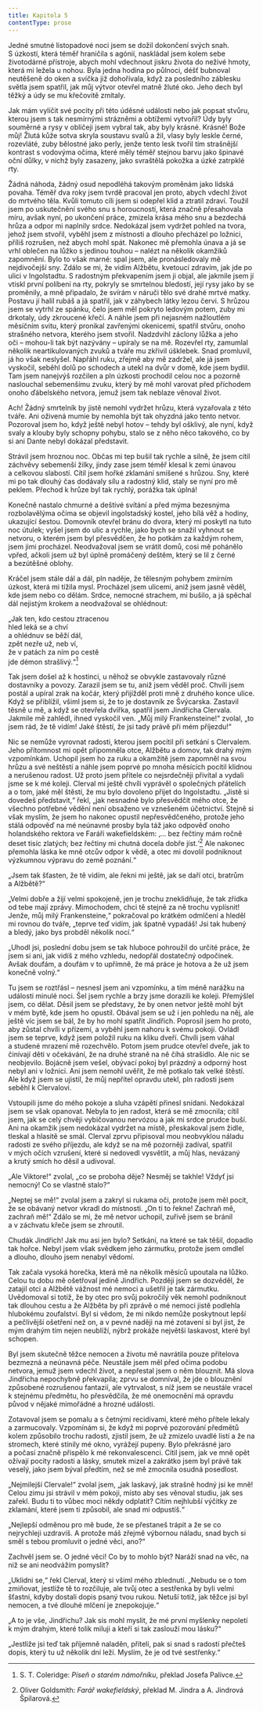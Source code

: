 ```yaml
---
title: Kapitola 5
contentType: prose
---
```


Jedné smutné listopadové noci jsem se dožil dokončení svých snah. S úzkostí, která téměř hraničila s agónií, naskládal jsem kolem sebe životodárné přístroje, abych mohl vdechnout jiskru života do neživé hmoty, která mi ležela u nohou. Byla jedna hodina po půlnoci, déšť bubnoval neutěšeně do oken a svíčka již dohořívala, když za posledního záblesku světla jsem spatřil, jak můj výtvor otevřel matně žluté oko. Jeho dech byl těžký a údy se mu křečovitě zmítaly.

Jak mám vylíčit své pocity při této úděsné události nebo jak popsat stvůru, kterou jsem s tak nesmírnými strázněmi a obtížemi vytvořil? Údy byly souměrné a rysy v obličeji jsem vybral tak, aby byly krásné. Krásné! Bože můj! Žlutá kůže sotva skryla soustavu svalů a žil, vlasy byly leskle černé, rozevláté, zuby bělostné jako perly, jenže tento lesk tvořil tím strašnější kontrast s vodovýma očima, které měly téměř stejnou barvu jako špinavé oční důlky, v nichž byly zasazeny, jako svraštělá pokožka a úzké zatrpklé rty.

Žádná náhoda, žádný osud nepodléhá takovým proměnám jako lidská povaha. Téměř dva roky jsem tvrdě pracoval jen proto, abych vdechl život do mrtvého těla. Kvůli tomuto cíli jsem si odepřel klid a ztratil zdraví. Toužil jsem po uskutečnění svého snu s horoucností, která značně přesahovala míru, avšak nyní, po ukončení práce, zmizela krása mého snu a bezdechá hrůza a odpor mi naplnily srdce. Nedokázal jsem vydržet pohled na tvora, jehož jsem stvořil, vyběhl jsem z místnosti a dlouho přecházel po ložnici, příliš rozrušen, než abych mohl spát. Nakonec mě přemohla únava a já se vrhl oblečen na lůžko s jedinou touhou – nalézt na několik okamžiků zapomnění. Bylo to však marné: spal jsem, ale pronásledovaly mě nejdivočejší sny. Zdálo se mi, že vidím Alžbětu, kvetoucí zdravím, jak jde po ulici v Ingolstadtu. S radostným překvapením jsem ji objal, ale jakmile jsem jí vtiskl první políbení na rty, pokryly se smrtelnou bledostí, její rysy jako by se proměnily, a mně připadalo, že svírám v náruči tělo své drahé mrtvé matky. Postavu jí halil rubáš a já spatřil, jak v záhybech látky lezou červi. S hrůzou jsem se vytrhl ze spánku, čelo jsem měl pokryto ledovým potem, zuby mi drkotaly, údy zkroucené křečí. A náhle jsem při nejasném nažloutlém měsíčním svitu, který pronikal zavřenými okenicemi, spatřil stvůru, onoho strašného netvora, kterého jsem stvořil. Nadzdvihl záclony lůžka a jeho oči – mohou-li tak být nazývány – upíraly se na mě. Rozevřel rty, zamumlal několik neartikulovaných zvuků a tváře mu zkřivil úšklebek. Snad promluvil, já ho však neslyšel. Napřáhl ruku, zřejmě aby mě zadržel, ale já jsem vyskočil, seběhl dolů po schodech a utekl na dvůr v domě, kde jsem bydlil. Tam jsem nanejvýš rozčilen a pln úzkosti prochodil celou noc a pozorně naslouchal sebemenšímu zvuku, který by mě mohl varovat před příchodem onoho ďábelského netvora, jemuž jsem tak neblaze věnoval život.

Ach! Žádný smrtelník by jistě nemohl vydržet hrůzu, která vyzařovala z této tváře. Ani oživená mumie by nemohla být tak ohyzdná jako tento netvor. Pozoroval jsem ho, když ještě nebyl hotov – tehdy byl ošklivý, ale nyní, když svaly a klouby byly schopny pohybu, stalo se z něho něco takového, co by si ani Dante nebyl dokázal představit.

Strávil jsem hroznou noc. Občas mi tep bušil tak rychle a silně, že jsem cítil záchvěvy sebemenší žilky, jindy zase jsem téměř klesal k zemi únavou a celkovou slabostí. Cítil jsem hořké zklamání smíšené s hrůzou. Sny, které mi po tak dlouhý čas dodávaly sílu a radostný klid, staly se nyní pro mě peklem. Přechod k hrůze byl tak rychlý, porážka tak úplná!

Konečně nastalo chmurné a deštivé svítání a před mýma bezesnýma rozbolavělýma očima se objevil ingolstadský kostel, jeho bílá věž a hodiny, ukazující šestou. Domovník otevřel bránu do dvora, který mi poskytl na tuto noc útulek; vyšel jsem do ulic a rychle, jako bych se snažil vyhnout se netvoru, o kterém jsem byl přesvědčen, že ho potkám za každým rohem, jsem jimi procházel. Neodvažoval jsem se vrátit domů, cosi mě pohánělo vpřed, ačkoli jsem už byl úplně promáčený deštěm, který se lil z černé a bezútěšné oblohy.

Kráčel jsem stále dál a dál, pln naděje, že tělesným pohybem zmírním úzkost, která mi tížila mysl. Procházel jsem ulicemi, aniž jsem jasně věděl, kde jsem nebo co dělám. Srdce, nemocné strachem, mi bušilo, a já spěchal dál nejistým krokem a neodvažoval se ohlédnout:

  

„Jak ten, kdo cestou ztracenou  
hled leká se a chví  
a ohlédnuv se běží dál,  
zpět nezře už, neb ví,  
že v patách za ním po cestě  
jde démon strašlivý.“[^5]

  

Tak jsem došel až k hostinci, u něhož se obvykle zastavovaly různé dostavníky a povozy. Zarazil jsem se tu, aniž jsem věděl proč. Chvíli jsem postál a upíral zrak na kočár, který přijížděl proti mně z druhého konce ulice. Když se přiblížil, všiml jsem si, že to je dostavník ze Švýcarska. Zastavil těsně u mě, a když se otevřela dvířka, spatřil jsem Jindřicha Clervala. Jakmile mě zahlédl, ihned vyskočil ven. „Můj milý Frankensteine!“ zvolal, „to jsem rád, že tě vidím! Jaké štěstí, že jsi tady právě při mém příjezdu!“

Nic se nemůže vyrovnat radosti, kterou jsem pocítil při setkání s Clervalem. Jeho přítomnost mi opět připomněla otce, Alžbětu a domov, tak drahý mým vzpomínkám. Uchopil jsem ho za ruku a okamžitě jsem zapomněl na svou hrůzu a své neštěstí a náhle jsem poprvé po mnoha měsících pocítil klidnou a nerušenou radost. Už proto jsem přítele co nejsrdečněji přivítal a vydali jsme se k mé koleji. Clerval mi ještě chvíli vyprávěl o společných přátelích a o tom, jaké měl štěstí, že mu bylo dovoleno přijet do Ingolstadtu. „Jistě si dovedeš představit,“ řekl, „jak nesnadné bylo přesvědčit mého otce, že všechno potřebné vědění není obsaženo ve vznešeném účetnictví. Stejně si však myslím, že jsem ho nakonec opustil nepřesvědčeného, protože jeho stálá odpověď na mé neúnavné prosby byla táž jako odpověď onoho holandského rektora ve Faráři wakefieldském: ‚… bez řečtiny mám ročně deset tisíc zlatých; bez řečtiny mi chutná docela dobře jíst.‘[^6] Ale nakonec přemohla láska ke mně otcův odpor k vědě, a otec mi dovolil podniknout výzkumnou výpravu do země poznání.“

„Jsem tak šťasten, že tě vidím, ale řekni mi ještě, jak se daří otci, bratrům a Alžbětě?“

„Velmi dobře a žijí velmi spokojeně, jen je trochu zneklidňuje, že tak zřídka od tebe mají zprávy. Mimochodem, chci tě stejně za ně trochu vyplísnit! Jenže, můj milý Frankensteine,“ pokračoval po krátkém odmlčení a hleděl mi rovnou do tváře, „teprve teď vidím, jak špatně vypadáš! Jsi tak hubený a bledý, jako bys probděl několik nocí.“

„Uhodl jsi, poslední dobu jsem se tak hluboce pohroužil do určité práce, že jsem si ani, jak vidíš z mého vzhledu, nedopřál dostatečný odpočinek. Avšak doufám, a doufám v to upřímně, že má práce je hotova a že už jsem konečně volný.“

Tu jsem se roztřásl – nesnesl jsem ani vzpomínku, a tím méně narážku na události minulé noci. Šel jsem rychle a brzy jsme dorazili ke koleji. Přemýšlel jsem, co dělat. Děsil jsem se představy, že by onen netvor ještě mohl být v mém bytě, kde jsem ho opustil. Obával jsem se už i jen pohledu na něj, ale ještě víc jsem se bál, že by ho mohl spatřit Jindřich. Poprosil jsem ho proto, aby zůstal chvíli v přízemí, a vyběhl jsem nahoru k svému pokoji. Ovládl jsem se teprve, když jsem položil ruku na kliku dveří. Chvíli jsem váhal a studené mrazení mě rozechvělo. Potom jsem prudce otevřel dveře, jak to činívají děti v očekávání, že na druhé straně na ně číhá strašidlo. Ale nic se neobjevilo. Bojácně jsem vešel, obývací pokoj byl prázdný a odporný host nebyl ani v ložnici. Ani jsem nemohl uvěřit, že mě potkalo tak velké štěstí. Ale když jsem se ujistil, že můj nepřítel opravdu utekl, pln radosti jsem seběhl k Clervalovi.

Vstoupili jsme do mého pokoje a sluha vzápětí přinesl snídani. Nedokázal jsem se však opanovat. Nebyla to jen radost, která se mě zmocnila; cítil jsem, jak se celý chvěji vybičovanou nervózou a jak mi srdce prudce buší. Ani na okamžik jsem nedokázal vydržet na místě, přeskakoval jsem židle, tleskal a hlasitě se smál. Clerval zprvu připisoval mou neobvyklou náladu radosti ze svého příjezdu, ale když se na mě pozorněji zadíval, spatřil v mých očích vzrušení, které si nedovedl vysvětlit, a můj hlas, nevázaný a krutý smích ho děsil a udivoval.

„Ale Viktore!“ zvolal, „co se proboha děje? Nesměj se takhle! Vždyť jsi nemocný! Co se vlastně stalo?“

„Neptej se mě!“ zvolal jsem a zakryl si rukama oči, protože jsem měl pocit, že se obávaný netvor vkradl do místnosti. „On ti to řekne! Zachraň mě, zachraň mě!“ Zdálo se mi, že mě netvor uchopil, zuřivě jsem se bránil a v záchvatu křeče jsem se zhroutil.

Chudák Jindřich! Jak mu asi jen bylo? Setkání, na které se tak těšil, dopadlo tak hořce. Nebyl jsem však svědkem jeho zármutku, protože jsem omdlel a dlouho, dlouho jsem nenabyl vědomí.

Tak začala vysoká horečka, která mě na několik měsíců upoutala na lůžko. Celou tu dobu mě ošetřoval jedině Jindřich. Později jsem se dozvěděl, že zatajil otci a Alžbětě vážnost mé nemoci a ušetřil je tak zármutku. Uvědomoval si totiž, že by otec pro svůj pokročilý věk nemohl podniknout tak dlouhou cestu a že Alžběta by při zprávě o mé nemoci jistě podlehla hlubokému zoufalství. Byl si vědom, že mi nikdo nemůže poskytnout lepší a pečlivější ošetření než on, a v pevné naději na mé zotavení si byl jist, že mým drahým tím nejen neublíží, nýbrž prokáže největší laskavost, které byl schopen.

Byl jsem skutečně těžce nemocen a životu mě navrátila pouze přítelova bezmezná a neúnavná péče. Neustále jsem měl před očima podobu netvora, jemuž jsem vdechl život, a nepřestal jsem o něm blouznit. Má slova Jindřicha nepochybně překvapila; zprvu se domníval, že jde o blouznění způsobené rozrušenou fantazií, ale vytrvalost, s níž jsem se neustále vracel k stejnému předmětu, ho přesvědčila, že mé onemocnění má opravdu původ v nějaké mimořádné a hrozné události.

Zotavoval jsem se pomalu a s četnými recidivami, které mého přítele lekaly a zarmucovaly. Vzpomínám si, že když mi poprvé pozorování předmětů kolem způsobilo trochu radosti, zjistil jsem, že už zmizelo uvadlé listí a že na stromech, které stínily mé okno, vyrážejí pupeny. Bylo překrásné jaro a počasí značně přispělo k mé rekonvalescenci. Cítil jsem, jak ve mně opět ožívají pocity radosti a lásky, smutek mizel a zakrátko jsem byl právě tak veselý, jako jsem býval předtím, než se mě zmocnila osudná posedlost.

„Nejmilejší Clervale!“ zvolal jsem, „jak laskavý, jak strašně hodný jsi ke mně! Celou zimu jsi strávil v mém pokoji, místo aby ses věnoval studiu, jak ses zařekl. Budu ti to vůbec moci někdy odplatit? Cítím nejhlubší výčitky ze zklamání, které jsem ti způsobil, ale snad mi odpustíš.“

„Nejlepší odměnou pro mě bude, že se přestaneš trápit a že se co nejrychleji uzdravíš. A protože máš zřejmě výbornou náladu, snad bych si směl s tebou promluvit o jedné věci, ano?“

Zachvěl jsem se. O jedné věci! Co by to mohlo být? Naráží snad na věc, na niž se ani neodvážím pomyslit?

„Uklidni se,“ řekl Clerval, který si všiml mého zblednutí. „Nebudu se o tom zmiňovat, jestliže tě to rozčiluje, ale tvůj otec a sestřenka by byli velmi šťastni, kdyby dostali dopis psaný tvou rukou. Netuší totiž, jak těžce jsi byl nemocen, a tvé dlouhé mlčení je znepokojuje.“

„A to je vše, Jindřichu? Jak sis mohl myslit, že mé první myšlenky nepoletí k mým drahým, které tolik miluji a kteří si tak zaslouží mou lásku?“

„Jestliže jsi teď tak příjemně naladěn, příteli, pak si snad s radostí přečteš dopis, který tu už několik dní leží. Myslím, že je od tvé sestřenky.“

  

[^5]: S. T. Coleridge: _Píseň o starém námořníku_, překlad Josefa Palivce.

[^6]: Oliver Goldsmith: _Farář wakefieldský_, překlad M. Jindra a A. Jindrová Špilarová.

